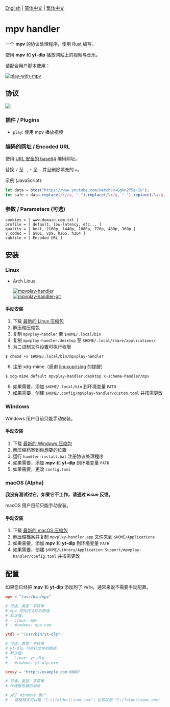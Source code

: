 [English][readme-en] | [简体中文][readme-zh-hans] | [繁体中文][readme-zh-hant]

[readme-en]: https://github.com/akiirui/mpvplay-handler/blob/main/README.md
[readme-zh-hans]: https://github.com/akiirui/mpvplay-handler/blob/main/README.zh-Hans.md
[readme-zh-hant]: https://github.com/akiirui/mpvplay-handler/blob/main/README.zh-Hant.md

# mpv handler

一个 **mpv** 的协议处理程序，使用 Rust 编写。

使用 **mpv** 和 **yt-dlp** 播放网站上的视频与音乐。

请配合用户脚本使用：

[![play-with-mpv][badges-play-with-mpv]][greasyfork-play-with-mpv]

## 协议

![](share/proto.png)

### 插件 / Plugins

- `play`: 使用 mpv 播放视频

### 编码的网址 / Encoded URL

使用 [URL 安全的 base64][rfc-base64-url] 编码网址。

替换 `/` 至 `_`, `+` 至 `-` 并且删除填充的 `=`。

示例 (JavaScript):

```javascript
let data = btoa("https://www.youtube.com/watch?v=Ggkn2f5e-IU");
let safe = data.replace(/\//g, "_").replace(/\+/g, "-").replace(/\=/g, "");
```

### 参数 / Parameters (可选)

```
cookies = [ www.domain.com.txt ]
profile = [ default, low-latency, etc... ]
quality = [ best, 2160p, 1440p, 1080p, 720p, 480p, 360p ]
v_codec = [ av01, vp9, h265, h264 ]
subfile = [ Encoded URL ]
```

## 安装

### Linux

- Arch Linux

  [![mpvplay-handler][badges-aur]][download-aur] \
  [![mpvplay-handler-git][badges-aur-git]][download-aur-git]

#### 手动安装

1. 下载 [最新的 Linux 压缩包][download-linux]
2. 解压缩压缩包
3. 复制 `mpvplay-handler` 至 `$HOME/.local/bin`
4. 复制 `mpvplay-handler.desktop` 至 `$HOME/.local/share/applications/`
5. 为二进制文件设置可执行权限

```
$ chmod +x $HOME/.local/bin/mpvplay-handler
```

6. 注册 xdg-mime（感谢 [linuxuprising][linuxuprising] 的提醒）

```
$ xdg-mime default mpvplay-handler.desktop x-scheme-handler/mpv
```

6. 如果需要，添加 `$HOME/.local/bin` 到环境变量 `PATH`
7. 如果需要，创建 `$HOME/.config/mpvplay-handler/custom.toml` 并按需更改

### Windows

Windows 用户目前只能手动安装。

#### 手动安装

1. 下载 [最新的 Windows 压缩包][download-windows]
2. 解压缩档案到你想要的位置
3. 运行 `handler-install.bat` 注册协议处理程序
4. 如果需要，添加 **mpv** 和 **yt-dlp** 到环境变量 `PATH`
5. 如果需要，更改 `config.toml`

### macOS (Alpha)

**我没有测试过它，如果它不工作，请通过 issue 反馈。**

macOS 用户目前只能手动安装。

#### 手动安装

1. 下载 [最新的 macOS 压缩包][download-macos]
2. 解压缩档案并复制 `mpvplay-handler.app` 文件夹到 `$HOME/Applications`
3. 如果需要，添加 **mpv** 和 **yt-dlp** 到环境变量 `PATH`
4. 如果需要，创建 `$HOME/Library/Application Support/mpvplay-handler/config.toml` 并按需更改

## 配置

如果您已经把 **mpv** 和 **yt-dlp** 添加到了 `PATH`，通常来说不需要手动配置。

```toml
mpv = "/usr/bin/mpv"

# 可选，类型：字符串
# mpv 可执行文件的路径
# 默认值:
# - Linux: mpv
# - Windows: mpv.com

ytdl = "/usr/bin/yt-dlp"

# 可选，类型：字符串
# yt-dlp 可执行文件的路径
# 默认值:
# - Linux: yt-dlp
# - Windows: yt-dlp.exe

proxy = "http://example.com:8080"

# 可选，类型：字符串
# 代理服务器的地址

# 对于 Windows 用户：
#   路径格式可以是 "C:\\folder\\some.exe"，也可以是 "C:/folder/some.exe"
```

[rfc-base64-url]: https://datatracker.ietf.org/doc/html/rfc4648#section-5
[badges-aur-git]: https://img.shields.io/aur/version/mpvplay-handler-git?label=mpvplay-handler-git&style=for-the-badge
[badges-aur]: https://img.shields.io/aur/version/mpvplay-handler?label=mpvplay-handler&style=for-the-badge
[badges-play-with-mpv]: https://img.shields.io/badge/dynamic/json?style=for-the-badge&label=play-with-mpv&prefix=v&query=version&url=https%3A%2F%2Fgreasyfork.org%2Fscripts%2F416271.json
[download-aur-git]: https://aur.archlinux.org/packages/mpvplay-handler-git/
[download-aur]: https://aur.archlinux.org/packages/mpvplay-handler/
[download-linux]: https://github.com/akiirui/mpvplay-handler/releases/latest/download/mpvplay-handler-linux-amd64.zip
[download-macos]: https://github.com/akiirui/mpvplay-handler/releases/latest/download/mpvplay-handler-macos-amd64.zip
[download-windows]: https://github.com/akiirui/mpvplay-handler/releases/latest/download/mpvplay-handler-windows-amd64.zip
[greasyfork-play-with-mpv]: https://greasyfork.org/scripts/416271-play-with-mpv
[linuxuprising]: https://www.linuxuprising.com/2021/07/open-youtube-and-more-videos-from-your.html

